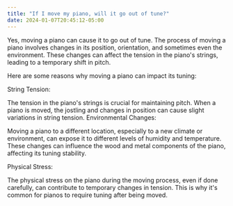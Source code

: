 ```yaml
---
title: "If I move my piano, will it go out of tune?"
date: 2024-01-07T20:45:12-05:00
---
```


Yes, moving a piano can cause it to go out of tune. The process of moving a piano involves changes in its position, orientation, and sometimes even the environment. These changes can affect the tension in the piano's strings, leading to a temporary shift in pitch.

Here are some reasons why moving a piano can impact its tuning:

String Tension:

The tension in the piano's strings is crucial for maintaining pitch. When a piano is moved, the jostling and changes in position can cause slight variations in string tension.
Environmental Changes:

Moving a piano to a different location, especially to a new climate or environment, can expose it to different levels of humidity and temperature. These changes can influence the wood and metal components of the piano, affecting its tuning stability.

Physical Stress:

The physical stress on the piano during the moving process, even if done carefully, can contribute to temporary changes in tension. This is why it's common for pianos to require tuning after being moved.

